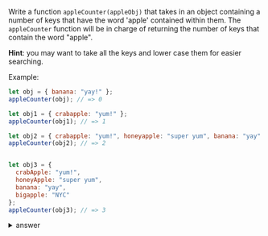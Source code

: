 
Write a function `appleCounter(appleObj)` that takes in an object containing a 
number of keys that have the word 'apple' contained within them. The `appleCounter`
function will be in charge of returning the number of keys that contain the word 
"apple".

**Hint**: you may want to take all the keys and lower case them for easier
searching.


Example:

```js
let obj = { banana: "yay!" };
appleCounter(obj); // => 0

let obj1 = { crabapple: "yum!" };
appleCounter(obj1); // => 1

let obj2 = { crabapple: "yum!", honeyapple: "super yum", banana: "yay" };
appleCounter(obj2); // => 2


let obj3 = {
  crabApple: "yum!",
  honeyApple: "super yum",
  banana: "yay",
  bigapple: "NYC"
};
appleCounter(obj3); // => 3
```


<details>

  <summary>answer</summary>

  ```js
function appleCounter(appleObj) {
  /*
  0. create a counter
  1. iterate through appleObj, 
    a. if eachKey.lowercase() contains 'apple' , increment counter by 1
  */
  let counter = 0;
  for (eachKey in appleObj) {
    if (eachKey.toLowerCase().includes('apple')) {
      counter++;
    }
  }
  return counter;
}
  ```
</details>
